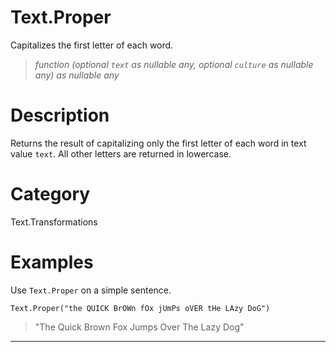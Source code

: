 ﻿# Text.Proper
Capitalizes the first letter of each word.
> _function (optional <code>text</code> as nullable any, optional <code>culture</code> as nullable any) as nullable any_
# Description 
Returns the result of capitalizing only the first letter of each word in text value <code>text</code>. All other letters are returned in lowercase.
# Category 
Text.Transformations
# Examples 
Use <code>Text.Proper</code> on a simple sentence.
```
Text.Proper("the QUICK BrOWn fOx jUmPs oVER tHe LAzy DoG")
```
> "The Quick Brown Fox Jumps Over The Lazy Dog"
***
